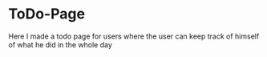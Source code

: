 # ToDo-Page


Here I made a todo page for users where the user can keep track of himself of what he did in the whole day 
 
